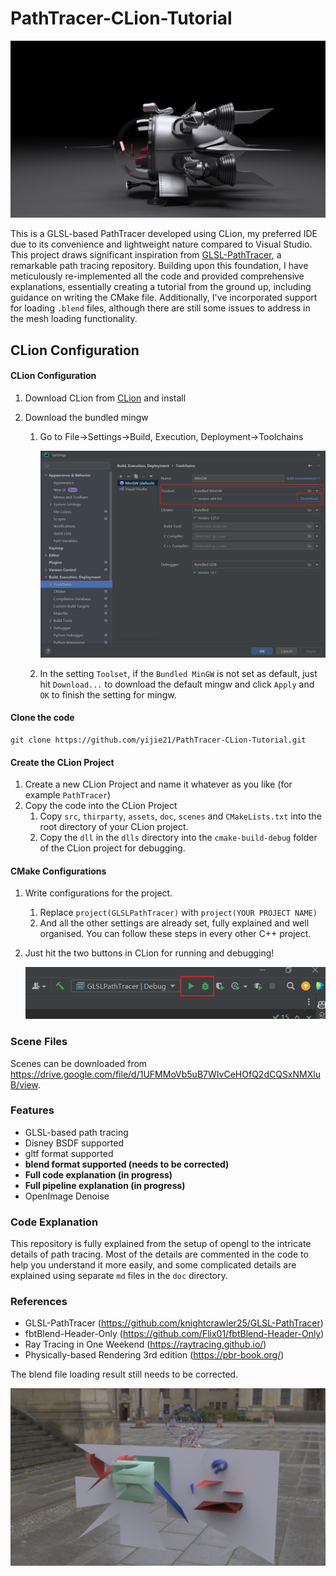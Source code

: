 # PathTracer-CLion-Tutorial

![space](./assets/img_30.png)

This is a GLSL-based PathTracer developed using CLion, my preferred IDE due to its convenience and lightweight nature compared to Visual Studio. This project draws significant inspiration from [GLSL-PathTracer](https://github.com/knightcrawler25/GLSL-PathTracer), a remarkable path tracing repository. Building upon this foundation, I have meticulously re-implemented all the code and provided comprehensive explanations, essentially creating a tutorial from the ground up, including guidance on writing the CMake file. Additionally, I've incorporated support for loading `.blend` files, although there are still some issues to address in the mesh loading functionality.



## CLion Configuration

#### CLion Configuration

1. Download CLion from [CLion](https://www.jetbrains.com/clion/) and install

2. Download the bundled mingw

   1. Go to File->Settings->Build, Execution, Deployment->Toolchains

      ![Clion](./assets/Clion.png)

   2. In the setting `Toolset`, if the `Bundled MinGW` is not set as default, just hit `Download...` to download the default mingw and click `Apply` and `OK` to finish the setting for mingw.

#### Clone the code

```bach
git clone https://github.com/yijie21/PathTracer-CLion-Tutorial.git
```

#### Create the CLion Project

1. Create a new CLion Project and name it whatever as you like (for example `PathTracer`)
2. Copy the code into the CLion Project
   1. Copy `src`, `thirparty`, `assets`, `doc`, `scenes` and `CMakeLists.txt` into the root directory of your CLion project.
   2. Copy the `dll` in the `dlls` directory into the `cmake-build-debug` folder of the CLion project for debugging.

#### CMake Configurations

1. Write configurations for the project.

   1. Replace `project(GLSLPathTracer)` with `project(YOUR PROJECT NAME)`
   2. And all the other settings are already set, fully explained and well organised. You can follow these steps in every other C++ project.

2. Just hit the two buttons in CLion for running and debugging!

   ![debug](./assets/debug.png)



### Scene Files

Scenes can be downloaded from https://drive.google.com/file/d/1UFMMoVb5uB7WIvCeHOfQ2dCQSxNMXluB/view.



### Features

- GLSL-based path tracing
- Disney BSDF supported
- gltf format supported
- **blend format supported (needs to be corrected)** 
- **Full code explanation (in progress)** 
- **Full pipeline explanation (in progress)**
- OpenImage Denoise



### Code Explanation

This repository is fully explained from the setup of opengl to the intricate details of path tracing. Most of the details are commented in the code to help you understand it more easily, and some complicated details are explained using separate `md` files in the `doc` directory. 



### References

- GLSL-PathTracer (https://github.com/knightcrawler25/GLSL-PathTracer)
- fbtBlend-Header-Only (https://github.com/Flix01/fbtBlend-Header-Only)
- Ray Tracing in One Weekend (https://raytracing.github.io/)
- Physically-based Rendering 3rd edition (https://pbr-book.org/)



The blend file loading result still needs to be corrected.

![blend](./assets/img_59.png)